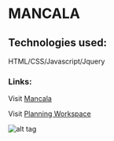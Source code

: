 # MANCALA

## Technologies used:
HTML/CSS/Javascript/Jquery
### Links:
Visit [Mancala](https://anessaa.github.io/Mancala/) 

Visit [Planning Workspace](https://trello.com/b/gkNDa3o1/mancala)

![alt tag](img/mancalaWireframe.png)




